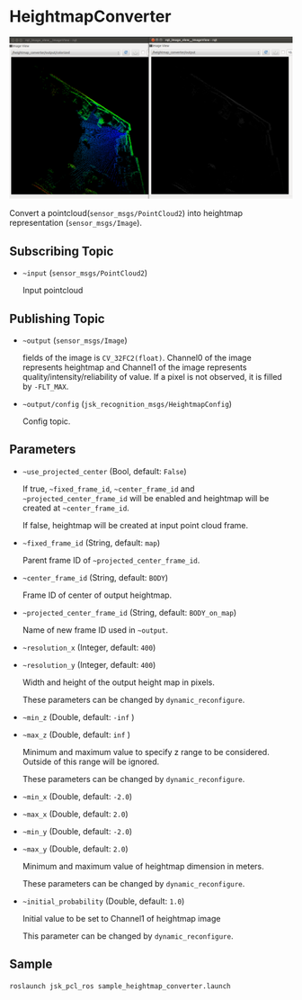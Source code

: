 # HeightmapConverter
![](../../jsk_perception/nodes/images/heightmap_converter.png)

Convert a pointcloud(`sensor_msgs/PointCloud2`) into heightmap representation (`sensor_msgs/Image`).

## Subscribing Topic
* `~input` (`sensor_msgs/PointCloud2`)

  Input pointcloud

## Publishing Topic
* `~output` (`sensor_msgs/Image`)

  fields of the image is `CV_32FC2(float)`.
  Channel0 of the image represents heightmap and Channel1 of the image represents quality/intensity/reliability of value.
  If a pixel is not observed, it is filled by `-FLT_MAX`.

* `~output/config` (`jsk_recognition_msgs/HeightmapConfig`)

  Config topic.

## Parameters
* `~use_projected_center` (Bool, default: `False`)

  If true, `~fixed_frame_id`, `~center_frame_id` and `~projected_center_frame_id`
  will be enabled and heightmap will be created at `~center_frame_id`.

  If false, heightmap will be created at input point cloud frame.

* `~fixed_frame_id` (String, default: `map`)

  Parent frame ID of `~projected_center_frame_id`.

* `~center_frame_id` (String, default: `BODY`)

  Frame ID of center of output heightmap.

* `~projected_center_frame_id` (String, default: `BODY_on_map`)

  Name of new frame ID used in `~output`.

* `~resolution_x` (Integer, default: `400`)
* `~resolution_y` (Integer, default: `400`)

  Width and height of the output height map in pixels.

  These parameters can be changed by `dynamic_reconfigure`.

* `~min_z` (Double, default: `-inf` )
* `~max_z` (Double, default: `inf` )

  Minimum and maximum value to specify z range to be considered.
  Outside of this range will be ignored.

  These parameters can be changed by `dynamic_reconfigure`.

* `~min_x` (Double, default: `-2.0`)
* `~max_x` (Double, default: `2.0`)
* `~min_y` (Double, default: `-2.0`)
* `~max_y` (Double, default: `2.0`)

  Minimum and maximum value of heightmap dimension in meters.

  These parameters can be changed by `dynamic_reconfigure`.

* `~initial_probability` (Double, default: `1.0`)

  Initial value to be set to Channel1 of heightmap image

  This parameter can be changed by `dynamic_reconfigure`.

## Sample

```bash
roslaunch jsk_pcl_ros sample_heightmap_converter.launch
```
